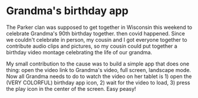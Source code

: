 # Grandma's birthday app

The Parker clan was supposed to get together in Wisconsin this weekend to celebrate Grandma's 90th birthday together. then covid happened. Since we couldn't celebrate in person, my cousin and I got everyone together to contribute audio clips and pictures, so my cousin could put together a birthday video montage celebrating the life of our grandma. 

My small contribution to the cause was to build a simple app that does one thing: open the video link to Grandma's video, full screen, landscape mode. Now all Grandma needs to do to watch the video on her tablet is 1) open the (VERY COLORFUL) birthday app icon, 2) wait for the video to load, 3) press the play icon in the center of the screen. Easy peasy! 
